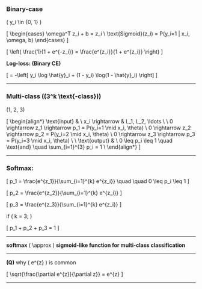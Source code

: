 
### **Binary-case**

\( y_i \in \{0, 1\} \)

\[
\begin{cases} 
\omega^T z_i + b = z_i \\ 
\text{Sigmoid}(z_i) = P(y_i=1 | x_i, \omega, b) 
\end{cases}
\]

\[
\left( \frac{1}{1 + e^{-z_i}} = \frac{e^{z_i}}{1 + e^{z_i}} \right)
\]

**Log-loss: (Binary CE)**

\[
= -\left[ y_i \log \hat{y}_i + (1 - y_i) \log(1 - \hat{y}_i) \right]
\]

--- 


### **Multi-class** \((3^k \text{-class})\)   
\(1, 2, 3\)

\[
\begin{align*}
\text{input} & \\
x_i \rightarrow & L_1, L_2, \ldots \\
\\
0 \rightarrow z_1 \rightarrow p_1 = P(y_i=1 \mid x_i, \theta) \\
0 \rightarrow z_2 \rightarrow p_2 = P(y_i=2 \mid x_i, \theta) \\
0 \rightarrow z_3 \rightarrow p_3 = P(y_i=3 \mid x_i, \theta) \\
\\
\text{output} & \\
0 \leq p_i \leq 1 \quad \text{and} \quad \sum_{i=1}^{3} p_i = 1 \\
\end{align*}
\]

---

### **Softmax:**  

\[
p_1 = \frac{e^{z_1}}{\sum_{i=1}^{k} e^{z_i}} \quad \quad 0 \leq p_i \leq 1
\]

\[
p_2 = \frac{e^{z_2}}{\sum_{i=1}^{k} e^{z_i}}
\]

\[
p_3 = \frac{e^{z_3}}{\sum_{i=1}^{k} e^{z_i}}
\]

if \( k = 3; \)

\[
p_1 + p_2 + p_3 = 1
\]

---

**softmax** \( \approx \) **sigmoid-like function for multi-class classification**

---
**(Q)** why \( e^{z} \) is common  

\[
\sqrt{\frac{\partial e^{z}}{\partial z}} = e^{z}
\]

---


